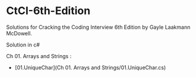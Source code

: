 # CtCI-6th-Edition

Solutions for Cracking the Coding Interview 6th Edition by Gayle Laakmann McDowell.

Solution in c#

Ch 01. Arrays and Strings :

- [01.UniqueChar](Ch 01. Arrays and Strings/01.UniqueChar.cs)
